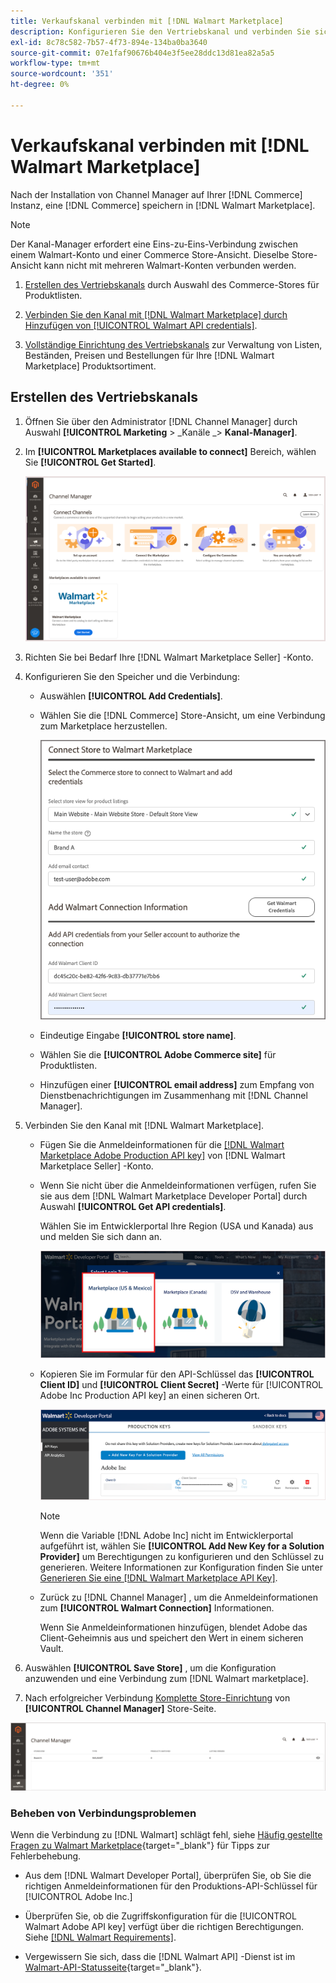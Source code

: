 ```yaml
---
title: Verkaufskanal verbinden mit [!DNL Walmart Marketplace]
description: Konfigurieren Sie den Vertriebskanal und verbinden Sie sich mit dem Walmart Marketplace.
exl-id: 8c78c582-7b57-4f73-894e-134ba0ba3640
source-git-commit: 07e1faf90676b404e3f5ee28ddc13d81ea82a5a5
workflow-type: tm+mt
source-wordcount: '351'
ht-degree: 0%

---
```


# Verkaufskanal verbinden mit [!DNL Walmart Marketplace]

Nach der Installation von Channel Manager auf Ihrer [!DNL Commerce] Instanz, eine [!DNL Commerce] speichern in [!DNL Walmart Marketplace].

>[!NOTE]
>
>Der Kanal-Manager erfordert eine Eins-zu-Eins-Verbindung zwischen einem Walmart-Konto und einer Commerce Store-Ansicht. Dieselbe Store-Ansicht kann nicht mit mehreren Walmart-Konten verbunden werden.

1. [Erstellen des Vertriebskanals](#create-the-sales-channel) durch Auswahl des Commerce-Stores für Produktlisten.

1. [Verbinden Sie den Kanal mit [!DNL Walmart Marketplace] durch Hinzufügen von [!UICONTROL Walmart API credentials]](#connect-the-channel-to-walmart-marketplace).

1. [Vollständige Einrichtung des Vertriebskanals](#complete-store-setup) zur Verwaltung von Listen, Beständen, Preisen und Bestellungen für Ihre [!DNL Walmart Marketplace] Produktsortiment.

## Erstellen des Vertriebskanals

1. Öffnen Sie über den Administrator [!DNL Channel Manager] durch Auswahl **[!UICONTROL Marketing** > _Kanäle _> **Kanal-Manager]**.

1. Im **[!UICONTROL Marketplaces available to connect]** Bereich, wählen Sie **[!UICONTROL Get Started]**.

   ![Neu verbinden [!DNL Walmart] speichern in [!DNL Channel Manager]](assets/channel-manager-home.png)

1. Richten Sie bei Bedarf Ihre [!DNL Walmart Marketplace Seller] -Konto.

1. Konfigurieren Sie den Speicher und die Verbindung:

   - Auswählen **[!UICONTROL Add Credentials]**.

   - Wählen Sie die [!DNL Commerce] Store-Ansicht, um eine Verbindung zum Marketplace herzustellen.

      ![Verbindung zwischen Commerce und konfigurieren [!DNL Walmart Marketplace] von [!DNL Channel Manager]](assets/configure-commerce-to-marketplace-connection.png)

   - Eindeutige Eingabe **[!UICONTROL store name]**.

   - Wählen Sie die **[!UICONTROL Adobe Commerce site]** für Produktlisten.

   - Hinzufügen einer **[!UICONTROL email address]** zum Empfang von Dienstbenachrichtigungen im Zusammenhang mit [!DNL Channel Manager].

1. Verbinden Sie den Kanal mit [!DNL Walmart Marketplace].

   - Fügen Sie die Anmeldeinformationen für die [[!DNL Walmart Marketplace Adobe Production API key]](walmart-requirements.md#generate-a-walmart-marketplace-production-api-key) von [!DNL Walmart Marketplace Seller] -Konto.

   - Wenn Sie nicht über die Anmeldeinformationen verfügen, rufen Sie sie aus dem [!DNL Walmart Marketplace Developer Portal] durch Auswahl **[!UICONTROL Get API credentials]**.

      Wählen Sie im Entwicklerportal Ihre Region (USA und Kanada) aus und melden Sie sich dann an.

      ![[!DNL Walmart Marketplace] Kontoanmeldung](assets/walmart-marketplace-login-page.png)

   - Kopieren Sie im Formular für den API-Schlüssel das **[!UICONTROL Client ID]** und **[!UICONTROL Client Secret]** -Werte für [!UICONTROL Adobe Inc Production API key] an einen sicheren Ort.

      ![[!DNL Walmart Marketplace API key] Konfigurationsseite](assets/walmart-api-key-management-form.png)

      >[!NOTE]
      >
      >Wenn die Variable [!DNL Adobe Inc] nicht im Entwicklerportal aufgeführt ist, wählen Sie **[!UICONTROL Add New Key for a Solution Provider]** um Berechtigungen zu konfigurieren und den Schlüssel zu generieren. Weitere Informationen zur Konfiguration finden Sie unter [Generieren Sie eine [!DNL Walmart Marketplace API Key]](walmart-requirements.md#generate-a-walmart-marketplace-api-key).

   - Zurück zu [!DNL Channel Manager] , um die Anmeldeinformationen zum **[!UICONTROL Walmart Connection]** Informationen.

      Wenn Sie Anmeldeinformationen hinzufügen, blendet Adobe das Client-Geheimnis aus und speichert den Wert in einem sicheren Vault.

1. Auswählen **[!UICONTROL Save Store]** , um die Konfiguration anzuwenden und eine Verbindung zum [!DNL Walmart marketplace].

1. Nach erfolgreicher Verbindung [Komplette Store-Einrichtung](complete-store-setup.md) von **[!UICONTROL Channel Manager]** Store-Seite.

![Einrichten des ersten Stores](assets/channel-manager-setup-first-store.png)

### Beheben von Verbindungsproblemen

Wenn die Verbindung zu [!DNL Walmart] schlägt fehl, siehe [Häufig gestellte Fragen zu Walmart Marketplace](https://developer.walmart.com/faq/us/faq-auth/){target=&quot;_blank&quot;} für Tipps zur Fehlerbehebung.

- Aus dem [!DNL Walmart Developer Portal], überprüfen Sie, ob Sie die richtigen Anmeldeinformationen für den Produktions-API-Schlüssel für [!UICONTROL Adobe Inc.]

- Überprüfen Sie, ob die Zugriffskonfiguration für die [!UICONTROL Walmart Adobe API key] verfügt über die richtigen Berechtigungen. Siehe [[!DNL Walmart Requirements]](walmart-requirements.md##generate-a-walmart-marketplace-api-key).

- Vergewissern Sie sich, dass die [!DNL Walmart API] -Dienst ist im [Walmart-API-Statusseite](https://developer.walmart.com/us/whats-new/new-api-status-information-now-available/){target=&quot;_blank&quot;}.
